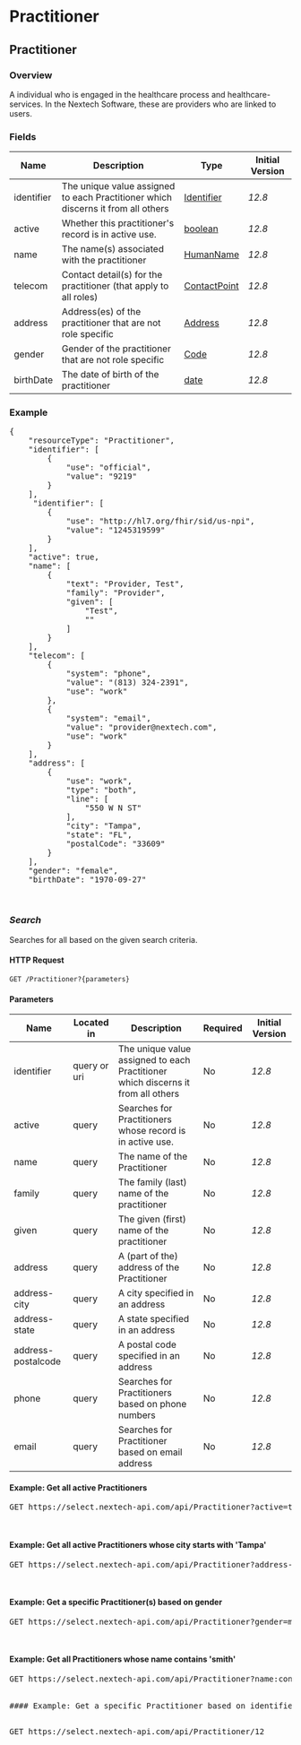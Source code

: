 # Practitioner

## Practitioner

### Overview
A individual who is engaged in the healthcare process and healthcare-services. In the Nextech Software, these are providers who are linked to users.

### Fields
| Name | Description | Type | Initial Version |
| ---- | ----------- | ---- | --------------- |
| identifier | The unique value assigned to each Practitioner which discerns it from all others | [Identifier](https://www.hl7.org/fhir/datatypes.html#Identifier) | _12.8_ |
| active | 	Whether this practitioner's record is in active use. | [boolean](https://www.hl7.org/fhir/datatypes.html#boolean) | _12.8_ |
| name |The name(s) associated with the practitioner | [HumanName](https://www.hl7.org/fhir/datatypes.html#HumanName) | _12.8_ |
| telecom | Contact detail(s) for the practitioner (that apply to all roles) | [ContactPoint](https://www.hl7.org/fhir/datatypes.html#ContactPoint) | _12.8_ |
| address | Address(es) of the practitioner that are not role specific | [Address](https://www.hl7.org/fhir/datatypes.html#Address) | _12.8_ |
| gender | Gender of the practitioner that are not role specific | [Code](https://www.hl7.org/fhir/valueset-administrative-gender.html) | _12.8_ |
| birthDate | The date of birth of the practitioner | [date](https://www.hl7.org/fhir/datatypes.html#date) | _12.8_ |


### Example
<pre class="center-column">
{
    "resourceType": "Practitioner",
    "identifier": [
        {
            "use": "official",
            "value": "9219"
        }
    ],
	 "identifier": [
        {
            "use": "http://hl7.org/fhir/sid/us-npi",
            "value": "1245319599"
        }
    ],
    "active": true,
    "name": [
        {
            "text": "Provider, Test",
            "family": "Provider",
            "given": [
                "Test",
                ""
            ]
        }
    ],
    "telecom": [
        {
            "system": "phone",
            "value": "(813) 324-2391",
            "use": "work"
        },
        {
            "system": "email",
            "value": "provider@nextech.com",
            "use": "work"
        }
    ],
    "address": [
        {
            "use": "work",
            "type": "both",
            "line": [
                "550 W N ST"
            ],
            "city": "Tampa",
            "state": "FL",
            "postalCode": "33609"
        }   
    ],
    "gender": "female",
    "birthDate": "1970-09-27"
</pre>
&nbsp;

### *Search*
Searches for all  based on the given search criteria.

#### HTTP Request 
`GET /Practitioner?{parameters}`

#### Parameters
| Name | Located in | Description | Required | Initial Version |
| ---- | ---------- | ----------- | -------- | --------------- |
| identifier | query or uri | The unique value assigned to each Practitioner which discerns it from all others |  No | _12.8_ |
| active | query | Searches for Practitioners whose record is in active use.| No | _12.8_ |
| name | query | The name of the Practitioner | No | _12.8_ |
| family | query | The family (last) name of the practitioner | No | _12.8_ |
| given | query | The given (first) name of the practitioner | No | _12.8_ |
| address | query | A (part of the) address of the Practitioner | No | _12.8_ |
| address-city | query | A city specified in an address | No | _12.8_ |
| address-state | query | A state specified in an address | No | _12.8_ |
| address-postalcode | query | A postal code specified in an address | No | _12.8_ |
| phone | query | Searches for Practitioners based on phone numbers | No | _12.8_ |
| email | query | Searches for Practitioner based on email address | No | _12.8_ |

#### Example: Get all active Practitioners

<pre class="center-column">
GET https://select.nextech-api.com/api/Practitioner?active=true
</pre>
&nbsp;

#### Example: Get all active Practitioners whose city starts with 'Tampa'

<pre class="center-column">
GET https://select.nextech-api.com/api/Practitioner?address-city=Tampa
</pre>
&nbsp;

#### Example: Get a specific Practitioner(s) based on gender

<pre class="center-column">
GET https://select.nextech-api.com/api/Practitioner?gender=male
</pre>
&nbsp;

#### Example: Get all Practitioners whose name contains 'smith'

<pre class="center-column">
GET https://select.nextech-api.com/api/Practitioner?name:contains=smith
&nbsp;

#### Example: Get a specific Practitioner based on identifier

<pre class="center-column">
GET https://select.nextech-api.com/api/Practitioner/12
</pre>
&nbsp;

